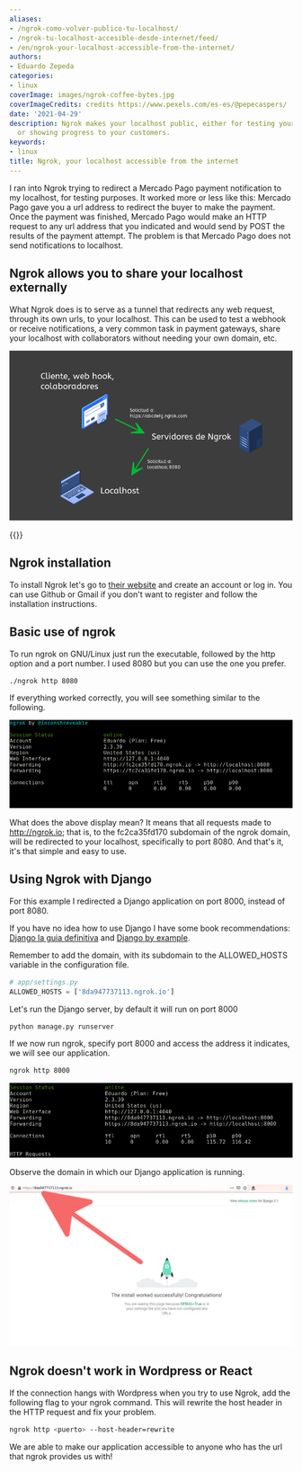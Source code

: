 ```yaml
---
aliases:
- /ngrok-como-volver-publico-tu-localhost/
- /ngrok-tu-localhost-accesible-desde-internet/feed/
- /en/ngrok-your-localhost-accessible-from-the-internet/
authors:
- Eduardo Zepeda
categories:
- linux
coverImage: images/ngrok-coffee-bytes.jpg
coverImageCredits: credits https://www.pexels.com/es-es/@pepecaspers/
date: '2021-04-29'
description: Ngrok makes your localhost public, either for testing your endpoint responses
  or showing progress to your customers.
keywords:
- linux
title: Ngrok, your localhost accessible from the internet
---
```


I ran into Ngrok trying to redirect a Mercado Pago payment notification to my localhost, for testing purposes. It worked more or less like this: Mercado Pago gave you a url address to redirect the buyer to make the payment. Once the payment was finished, Mercado Pago would make an HTTP request to any url address that you indicated and would send by POST the results of the payment attempt. The problem is that Mercado Pago does not send notifications to localhost.

## Ngrok allows you to share your localhost externally

What Ngrok does is to serve as a tunnel that redirects any web request, through its own urls, to your localhost. This can be used to test a webhook or receive notifications, a very common task in payment gateways, share your localhost with collaborators without needing your own domain, etc.

![ngrok operation schematic](images/EsquemaNgrok.png)

{{<ad>}}

## Ngrok installation

To install Ngrok let's go to [their website](https://ngrok.com/#?) and create an account or log in. You can use Github or Gmail if you don't want to register and follow the installation instructions.

## Basic use of ngrok

To run ngrok on GNU/Linux just run the executable, followed by the http option and a port number. I used 8080 but you can use the one you prefer.

```bash
./ngrok http 8080
```

If everything worked correctly, you will see something similar to the following.

![Ngrok information in the terminal](images/NgrokTerminal.png)

What does the above display mean? It means that all requests made to http://ngrok.io; that is, to the fc2ca35fd170 subdomain of the ngrok domain, will be redirected to your localhost, specifically to port 8080. And that's it, it's that simple and easy to use.

## Using Ngrok with Django

For this example I redirected a Django application on port 8000, instead of port 8080.

If you have no idea how to use Django I have some book recommendations: [Django la guia definitiva](/en/django/the-definitive-guide-to-django/) and [Django by example](/en/django/learning-django-through-the-book-django-by-example-my-review/).

Remember to add the domain, with its subdomain to the ALLOWED_HOSTS variable in the configuration file.

```python
# app/settings.py
ALLOWED_HOSTS = ['8da947737113.ngrok.io']
```

Let's run the Django server, by default it will run on port 8000

```bash
python manage.py runserver
```

If we now run ngrok, specify port 8000 and access the address it indicates, we will see our application.

```bash
ngrok http 8000
```

![Ngrok information for the Django example](images/NgrokEjemploDjango.png)

Observe the domain in which our Django application is running.

![Django application running in Ngrok domain](images/NgrokTunnel-1.png)

## Ngrok doesn't work in Wordpress or React

If the connection hangs with Wordpress when you try to use Ngrok, add the following flag to your ngrok command. This will rewrite the host header in the HTTP request and fix your problem.

``` bash
ngrok http <puerto> --host-header=rewrite
```

We are able to make our application accessible to anyone who has the url that ngrok provides us with!
